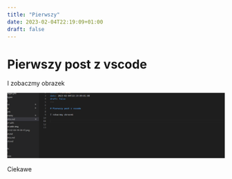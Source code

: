 ```yaml
---
title: "Pierwszy"
date: 2023-02-04T22:19:09+01:00
draft: false
---
```


# Pierwszy post z vscode

I zobaczmy obrazek

![](assets/2023-02-04-22-19-53.png)

Ciekawe

